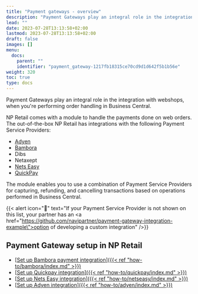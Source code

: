 ```yaml
---
title: "Payment gateways - overview"
description: "Payment Gateways play an integral role in the integration with webshops, when you're performing order handling in Business Central."
lead: ""
date: 2023-07-28T13:13:58+02:00
lastmod: 2023-07-28T13:13:58+02:00
draft: false
images: []
menu:
  docs:
    parent: ""
    identifier: "payment_gateway-1217fb18315ce70cd9d1d642f5b1b56e"
weight: 320
toc: true
type: docs
---
```



Payment Gateways play an integral role in the integration with webshops, when you're performing order handling in Business Central.

NP Retail comes with a module to handle the payments done on web orders. The out-of-the-box NP Retail has integrations with the following Payment Service Providers:

- [<ins>Adyen<ins>](https://www.adyen.com/our-solution/online-payments)
- [<ins>Bambora<ins>](https://www.bambora.com/online/)
- Dibs
- Netaxept
- [<ins>Nets Easy<ins>](https://www.nets.eu/payments/online)
- [<ins>QuickPay<ins>](https://quickpay.net)

The module enables you to use a combination of Payment Service Providers for capturing, refunding, and cancelling transactions based on operations performed in Business Central.



{{< alert icon="📝" text="If your Payment Service Provider is not shown on this list, your partner has an <a href=\"https://github.com/navipartner/payment-gateway-integration-example\">option of developing a custom integration</a>" />}}



## Payment Gateway setup in NP Retail

- [<ins>Set up Bambora payment integration<ins>]({{< ref "how-to/bambora/index.md" >}}) 
- [<ins>Set up Quickpay integration<ins>]({{< ref "how-to/quickpay/index.md" >}}) 
- [<ins>Set up Nets Easy integration<ins>]({{< ref "how-to/netseasy/index.md" >}}) 
- [<ins>Set up Adyen integration<ins>]({{< ref "how-to/adyen/index.md" >}}) 


